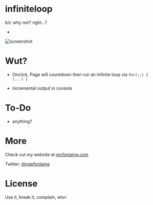 # infiniteloop
b/c why not? right...?
    
-     
    
![screenshot](https://github.com/ngpfontaine/infiniteloop/blod/master/extra/infiniteloop-screen-01.png)    
    
    
# Wut?
    
- Onclick, Page will countdown then run an infinite loop via ``` for(;;) { (...) } ```
    
- Incremental output in console
    
    
# To-Do    
    
- anything?
    
# More

Check out my website at [nicfontaine.com](https://nicfontaine.com)    
    
Twitter: [@ngpfontaine](https://twitter/ngpfontaine)    
    
# License    
    
Use it, break it, complain, wtvr.
    
